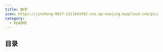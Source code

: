 ```yaml
---
title: 数学
icon: https://jinzhong-0817-1311841992.cos.ap-nanjing.myqcloud.com/picgo/%E6%95%B0%E5%AD%A6%EF%BC%8C%E7%9B%B4%E5%B0%BA.svg
category:
  - README
---
```


## 目录


